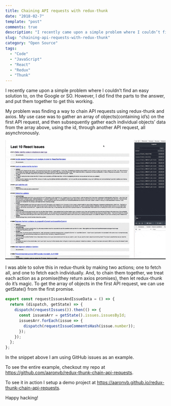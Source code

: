 ```yaml
---
title: Chaining API requests with redux-thunk
date: "2018-02-7"
template: "post"
comments: true
description: "I recently came upon a simple problem where I couldn’t find an easy solution to, on the Google or SO. However, I did find the parts to the answer, and put them together to get this working."
slug: "chaining-api-requests-with-redux-thunk"
category: "Open Source"
tags:
  - "Code"
  - "JavaScript"
  - "React"
  - "Redux"
  - "Thunk"
---
```


I recently came upon a simple problem where I couldn’t find an easy solution to, on the Google or SO. However, I did find the parts to the answer, and put them together to get this working.

My problem was finding a way to chain API requests using redux-thunk and axios. My use case was to gather an array of objects(containing id’s) on the first API request, and then subsequently gather each individual objects’ data from the array above, using the id, through another API request, all asynchronously.

![thunk_example](../assets/thunk_example.gif)

I was able to solve this in redux-thunk by making two actions; one to fetch all, and one to fetch each individually. And, to chain them together, we treat each action as a promise(they return axios promises), then let redux-thunk do it’s magic. To get the array of objects in the first API request, we can use getState() from the first promise.

```javascript
export const requestIssuesAndIssueData = () => {
  return (dispatch, getState) => {
    dispatch(requestIssues()).then(() => {
      const issuesArr = getState().issues.issuesById;
      issuesArr.forEach(issue => {
        dispatch(requestIssueCommentsHash(issue.number));
      });
    });
  };
};
```

In the snippet above I am using GitHub issues as an example.

To see the entire example, checkout my repo at https://github.com/aaronvb/redux-thunk-chain-api-requests.

To see it in action I setup a demo project at https://aaronvb.github.io/redux-thunk-chain-api-requests.

Happy hacking!